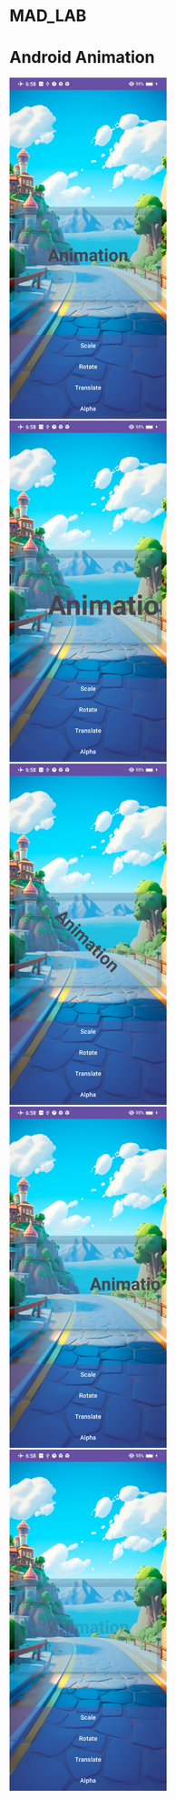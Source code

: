 # MAD_LAB
# Android Animation


<img src="https://github.com/Kaushal-04/AndroidAnimation/blob/master/Screenshots/UI.jpg" height="600">

<img src="https://github.com/Kaushal-04/AndroidAnimation/blob/master/Screenshots/Scale.jpg" height="600">

<img src="https://github.com/Kaushal-04/AndroidAnimation/blob/master/Screenshots/Rotate.jpg" height="600">

<img src="https://github.com/Kaushal-04/AndroidAnimation/blob/master/Screenshots/Translate.jpg" height="600">

<img src="https://github.com/Kaushal-04/AndroidAnimation/blob/master/Screenshots/Alpha.jpg" height="600">
